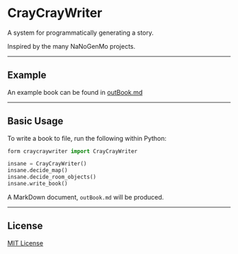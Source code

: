 # CrayCrayWriter

A system for programmatically generating a story.

Inspired by the many NaNoGenMo projects.

---

## Example

An example book can be found in [outBook.md](outBook.md)

---

## Basic Usage

To write a book to file, run the following within Python:

```python
form craycraywriter import CrayCrayWriter

insane = CrayCrayWriter()
insane.decide_map()
insane.decide_room_objects()
insane.write_book()
```

A MarkDown document, ```outBook.md``` will be produced.

---

## License

[MIT License](LICENSE.md)
